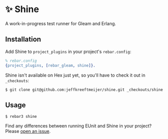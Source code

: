# ✨ Shine

A work-in-progress test runner for Gleam and Erlang.

## Installation

Add Shine to `project_plugins` in your project's `rebar.config`:

``` erlang
% rebar.config
{project_plugins, [rebar_gleam, shine]}.
```

Shine isn't available on Hex just yet, so you'll have to check it out in `_checkouts`:

    $ git clone git@github.com:jeffkreeftmeijer/shine.git _checkouts/shine

## Usage

    $ rebar3 shine

Find any differences between running EUnit and Shine in your project? Please [open an issue](https://github.com/jeffkreeftmeijer/shine/issues/new).
